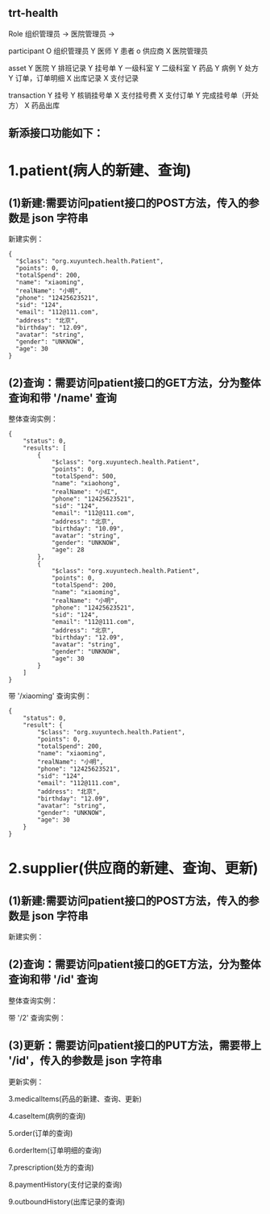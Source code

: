 trt-health
---

Role
组织管理员 -> 医院管理员
              -> 

participant
O 组织管理员
Y 医师
Y 患者
o 供应商
X 医院管理员

asset
Y 医院
Y 排班记录
Y 挂号单
Y 一级科室
Y 二级科室
Y 药品
Y 病例
Y 处方
Y 订单，订单明细
X 出库记录
X 支付记录

transaction
Y 挂号
Y 核销挂号单
X 支付挂号费
X 支付订单
Y 完成挂号单（开处方）
X 药品出库


新添接口功能如下：
---

# 1.patient(病人的新建、查询)

## (1)新建:需要访问patient接口的POST方法，传入的参数是 json 字符串

新建实例：
```
{
  "$class": "org.xuyuntech.health.Patient",
  "points": 0,
  "totalSpend": 200,
  "name": "xiaoming",
  "realName": "小明",
  "phone": "12425623521",
  "sid": "124",
  "email": "112@111.com",
  "address": "北京",
  "birthday": "12.09",
  "avatar": "string",
  "gender": "UNKNOW",
  "age": 30
}
```

## (2)查询：需要访问patient接口的GET方法，分为整体查询和带 '/name' 查询

整体查询实例：
```
{
    "status": 0,
    "results": [
        {
            "$class": "org.xuyuntech.health.Patient",
            "points": 0,
            "totalSpend": 500,
            "name": "xiaohong",
            "realName": "小红",
            "phone": "12425623521",
            "sid": "124",
            "email": "112@111.com",
            "address": "北京",
            "birthday": "10.09",
            "avatar": "string",
            "gender": "UNKNOW",
            "age": 28
        },
        {
            "$class": "org.xuyuntech.health.Patient",
            "points": 0,
            "totalSpend": 200,
            "name": "xiaoming",
            "realName": "小明",
            "phone": "12425623521",
            "sid": "124",
            "email": "112@111.com",
            "address": "北京",
            "birthday": "12.09",
            "avatar": "string",
            "gender": "UNKNOW",
            "age": 30
        }
    ]
}
```

带 '/xiaoming' 查询实例：
```
{
    "status": 0,
    "result": {
        "$class": "org.xuyuntech.health.Patient",
        "points": 0,
        "totalSpend": 200,
        "name": "xiaoming",
        "realName": "小明",
        "phone": "12425623521",
        "sid": "124",
        "email": "112@111.com",
        "address": "北京",
        "birthday": "12.09",
        "avatar": "string",
        "gender": "UNKNOW",
        "age": 30
    }
}
```

# 2.supplier(供应商的新建、查询、更新)

## (1)新建:需要访问patient接口的POST方法，传入的参数是 json 字符串

新建实例：

## (2)查询：需要访问patient接口的GET方法，分为整体查询和带 '/id' 查询

整体查询实例：


带 '/2' 查询实例：

## (3)更新：需要访问patient接口的PUT方法，需要带上 '/id'，传入的参数是 json 字符串

更新实例：

3.medicalItems(药品的新建、查询、更新)

4.caseItem(病例的查询)

5.order(订单的查询)

6.orderItem(订单明细的查询)

7.prescription(处方的查询)

8.paymentHistory(支付记录的查询)

9.outboundHistory(出库记录的查询)